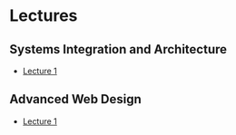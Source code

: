 # Lectures
## Systems Integration and Architecture
- [Lecture 1](sap1/1.md)
## Advanced Web Design
- [Lecture 1](adv-web-design/1.md)


